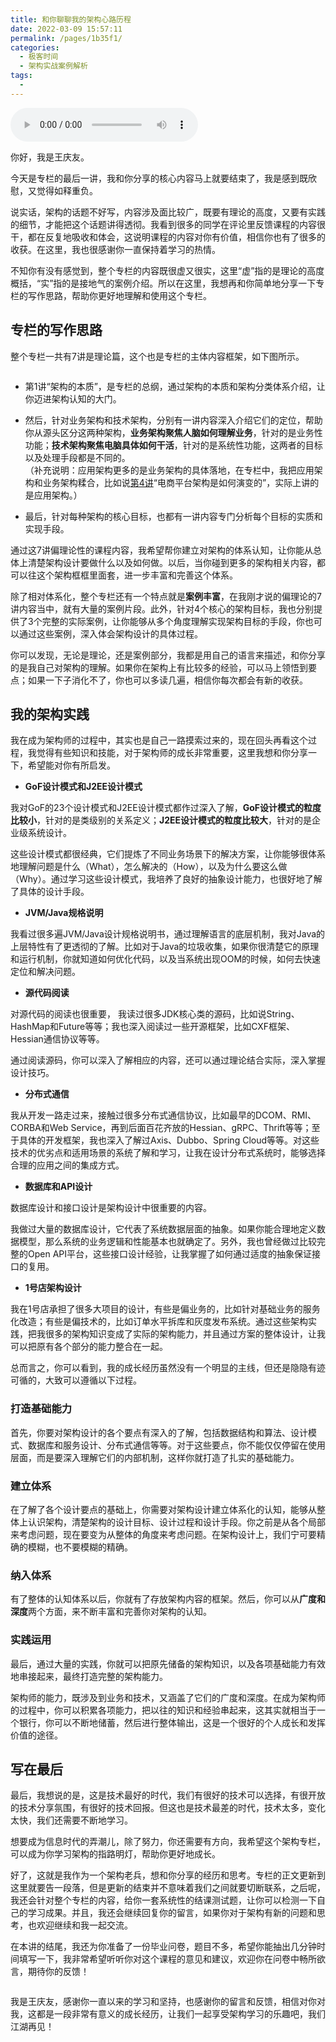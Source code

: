 ```yaml
---
title: 和你聊聊我的架构心路历程
date: 2022-03-09 15:57:11
permalink: /pages/1b35f1/
categories:
  - 极客时间
  - 架构实战案例解析
tags:
  - 
---
```

<audio title="结束语.和你聊聊我的架构心路历程" src="https://static001.geekbang.org/resource/audio/e6/34/e68e5ea914f52d05eadbea1ad0d28134.mp3" controls="controls"></audio> 
<p>你好，我是王庆友。</p><p>今天是专栏的最后一讲，我和你分享的核心内容马上就要结束了，我是感到既欣慰，又觉得如释重负。</p><p>说实话，架构的话题不好写，内容涉及面比较广，既要有理论的高度，又要有实践的细节，才能把这个话题讲得透彻。我看到很多的同学在评论里反馈课程的内容很干，都在反复地吸收和体会，这说明课程的内容对你有价值，相信你也有了很多的收获。在这里，我也很感谢你一直保持着学习的热情。</p><p>不知你有没有感觉到，整个专栏的内容既很虚又很实，这里“虚”指的是理论的高度概括，“实”指的是接地气的案例介绍。所以在这里，我想再和你简单地分享一下专栏的写作思路，帮助你更好地理解和使用这个专栏。</p><h2>专栏的写作思路</h2><p>整个专栏一共有7讲是理论篇，这个也是专栏的主体内容框架，如下图所示。</p><p><img src="https://static001.geekbang.org/resource/image/d5/16/d50f83ee90b87ff3cf525f24274f9616.jpg" alt=""></p><ul>
<li>
<p>第1讲“架构的本质”，是专栏的总纲，通过架构的本质和架构分类体系介绍，让你迈进架构认知的大门。</p>
</li>
<li>
<p>然后，针对业务架构和技术架构，分别有一讲内容深入介绍它们的定位，帮助你从源头区分这两种架构，<strong>业务架构聚焦人脑如何理解业务</strong>，针对的是<span class="orange">业务性功能</span>；<strong>技术架构聚焦电脑具体如何干活</strong>，针对的是<span class="orange">系统性功能</span>，这两者的目标以及处理手段都是不同的。<br>
<span class="reference">（补充说明：应用架构更多的是业务架构的具体落地，在专栏中，我把应用架构和业务架构糅合，比如说<a href="https://time.geekbang.org/column/article/205832">第4讲</a>“电商平台架构是如何演变的”，实际上讲的是应用架构。）</span></p>
</li>
<li>
<p>最后，针对每种架构的核心目标，也都有一讲内容专门分析每个目标的实质和实现手段。</p>
</li>
</ul><!-- [[[read_end]]] --><p>通过这7讲偏理论性的课程内容，我希望帮你建立对架构的体系认知，让你能从总体上清楚架构设计要做什么以及如何做。以后，当你碰到更多的架构相关内容，都可以往这个架构框框里面套，进一步丰富和完善这个体系。</p><p>除了相对体系化，整个专栏还有一个特点就是<strong>案例丰富</strong>，在我刚才说的偏理论的7讲内容当中，就有大量的案例片段。此外，针对4个核心的架构目标，我也分别提供了3个完整的实际案例，让你能够从多个角度理解实现架构目标的手段，你也可以通过这些案例，深入体会架构设计的具体过程。</p><p>你可以发现，无论是理论，还是案例部分，我都是用自己的语言来描述，和你分享的是我自己对架构的理解。如果你在架构上有比较多的经验，可以马上领悟到要点；如果一下子消化不了，你也可以多读几遍，相信你每次都会有新的收获。</p><h2>我的架构实践</h2><p>我在成为架构师的过程中，其实也是自己一路摸索过来的，现在回头再看这个过程，我觉得有些知识和技能，对于架构师的成长非常重要，这里我想和你分享一下，希望能对你有所启发。</p><ul>
<li><strong>GoF设计模式和J2EE设计模式</strong></li>
</ul><p>我对GoF的23个设计模式和J2EE设计模式都作过深入了解，<strong>GoF设计模式的粒度比较小</strong>，针对的是类级别的关系定义；<strong>J2EE设计模式的粒度比较大</strong>，针对的是企业级系统设计。</p><p>这些设计模式都很经典，它们提炼了不同业务场景下的解决方案，让你能够很体系地理解问题是什么（What），怎么解决的（How），以及为什么要这么做（Why）。通过学习这些设计模式，我培养了良好的抽象设计能力，也很好地了解了具体的设计手段。</p><ul>
<li><strong>JVM/Java规格说明</strong></li>
</ul><p>我看过很多遍JVM/Java设计规格说明书，通过理解语言的底层机制，我对Java的上层特性有了更透彻的了解。比如对于Java的垃圾收集，如果你很清楚它的原理和运行机制，你就知道如何优化代码，以及当系统出现OOM的时候，如何去快速定位和解决问题。</p><ul>
<li><strong>源代码阅读</strong></li>
</ul><p>对源代码的阅读也很重要， 我读过很多JDK核心类的源码，比如说String、HashMap和Future等等；我也深入阅读过一些开源框架，比如CXF框架、Hessian通信协议等等。</p><p>通过阅读源码，你可以深入了解相应的内容，还可以通过理论结合实际，深入掌握设计技巧。</p><ul>
<li><strong>分布式通信</strong></li>
</ul><p>我从开发一路走过来，接触过很多分布式通信协议，比如最早的DCOM、RMI、CORBA和Web Service，再到后面百花齐放的Hessian、gRPC、Thrift等等；至于具体的开发框架，我也深入了解过Axis、Dubbo、Spring Cloud等等。对这些技术的优劣点和适用场景的系统了解和学习，让我在设计分布式系统时，能够选择合理的应用之间的集成方式。</p><ul>
<li><strong>数据库和API设计</strong></li>
</ul><p>数据库设计和接口设计是架构设计中很重要的内容。</p><p>我做过大量的数据库设计，它代表了系统数据层面的抽象。如果你能合理地定义数据模型，那么系统的业务逻辑和性能基本也就确定了。另外，我也曾经做过比较完整的Open API平台，这些接口设计经验，让我掌握了如何通过适度的抽象保证接口的复用。</p><ul>
<li><strong>1号店架构设计</strong></li>
</ul><p>我在1号店承担了很多大项目的设计，有些是偏业务的，比如针对基础业务的服务化改造；有些是偏技术的，比如订单水平拆库和灰度发布系统。通过这些架构实践，把我很多的架构知识变成了实际的架构能力，并且通过方案的整体设计，让我可以把原有各个部分的能力整合在一起。</p><p>总而言之，你可以看到，我的成长经历虽然没有一个明显的主线，但还是隐隐有迹可循的，大致可以遵循以下过程。</p><h3>打造基础能力</h3><p>首先，你要对架构设计的各个要点有深入的了解，包括数据结构和算法、设计模式、数据库和服务设计、分布式通信等等。对于这些要点，你不能仅仅停留在使用层面，而是要深入理解它们的内部机制，这样你就打造了扎实的基础能力。</p><h3>建立体系</h3><p>在了解了各个设计要点的基础上，你需要对架构设计建立体系化的认知，能够从整体上认识架构，清楚架构的设计目标、设计过程和设计手段。你之前是从各个局部来考虑问题，现在要变为从整体的角度来考虑问题。在架构设计上，我们宁可要精确的模糊，也不要模糊的精确。</p><h3>纳入体系</h3><p>有了整体的认知体系以后，你就有了存放架构内容的框架。然后，你可以从<strong>广度和深度</strong>两个方面，来不断丰富和完善你对架构的认知。</p><h3>实践运用</h3><p>最后，通过大量的实践，你就可以把原先储备的架构知识，以及各项基础能力有效地串接起来，最终打造完整的架构能力。</p><p>架构师的能力，既涉及到业务和技术，又涵盖了它们的广度和深度。在成为架构师的过程中，你可以积累各项能力，把以往的知识和经验串起来，这其实就相当于一个银行，你可以不断地储蓄，然后进行整体输出，这是一个很好的个人成长和发挥价值的途径。</p><h2>写在最后</h2><p>最后，我想说的是，这是技术最好的时代，我们有很好的技术可以选择，有很开放的技术分享氛围，有很好的技术回报。但这也是技术最差的时代，技术太多，变化太快，我们还需要不断地学习。</p><p>想要成为信息时代的弄潮儿，除了努力，你还需要有方向，我希望这个架构专栏，可以成为你学习架构的指路明灯，帮助你更好地成长。</p><p>好了，这就是我作为一个架构老兵，想和你分享的经历和思考。专栏的正文更新到这里就要告一段落，但是更新的结束并不意味着我们之间就要切断联系，之后呢，我还会针对整个专栏的内容，给你一套系统性的结课测试题，让你可以检测一下自己的学习成果。并且，我还会继续回复你的留言，如果你对于架构有新的问题和思考，也欢迎继续和我一起交流。</p><p>在本讲的结尾，我还为你准备了一份毕业问卷，题目不多，希望你能抽出几分钟时间填写一下，我非常希望听听你对这个课程的意见和建议，欢迎你在问卷中畅所欲言，期待你的反馈！</p><p><a href="https://jinshuju.net/f/pYpw4i"><img src="https://static001.geekbang.org/resource/image/e4/1b/e4db89b21afe1d2e62e7e515e96f771b.jpg" alt=""></a></p><p>我是王庆友，感谢你一直以来的学习和坚持，也感谢你的留言和反馈，相信对你对我，这都是一段非常有意义的成长经历，让我们一起享受架构学习的乐趣吧，我们江湖再见！</p>
